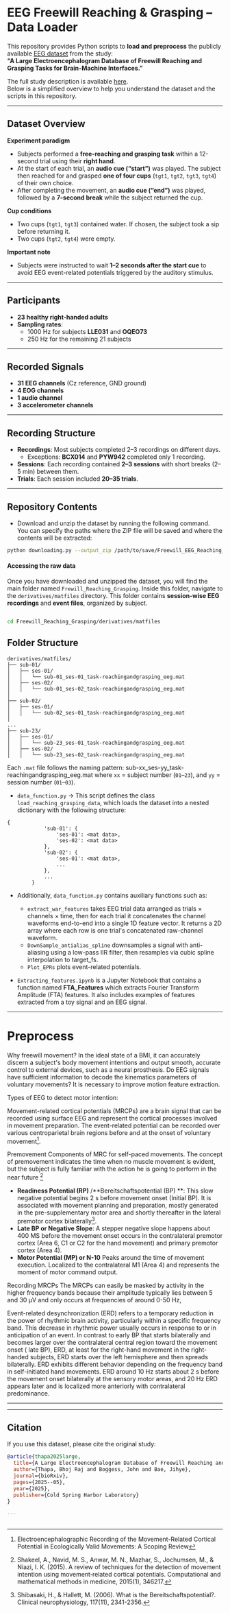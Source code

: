# EEG Freewill Reaching & Grasping – Data Loader

This repository provides Python scripts to **load and preprocess** the publicly available [EEG dataset](https://figshare.com/articles/dataset/A_Large_Electroencephalogram_Database_of_Freewill_Reaching_and_Grasping_Tasks_for_Brain_Machine_Interfaces/28632599?file=57518986) from the study:  
**“A Large Electroencephalogram Database of Freewill Reaching and Grasping Tasks for Brain-Machine Interfaces.”**

The full study description is available [here](https://www.biorxiv.org/content/10.1101/2025.05.09.653170v1.abstract).  
Below is a simplified overview to help you understand the dataset and the scripts in this repository.  

---

## Dataset Overview

**Experiment paradigm**  
- Subjects performed a **free-reaching and grasping task** within a 12-second trial using their **right hand**.  
- At the start of each trial, an **audio cue (“start”)** was played. The subject then reached for and grasped **one of four cups** (`tgt1`, `tgt2`, `tgt3`, `tgt4`) of their own choice.  
- After completing the movement, an **audio cue (“end”)** was played, followed by a **7-second break** while the subject returned the cup.  

**Cup conditions**  
- Two cups (`tgt1`, `tgt3`) contained water. If chosen, the subject took a sip before returning it.  
- Two cups (`tgt2`, `tgt4`) were empty.  

**Important note**  
- Subjects were instructed to wait **1–2 seconds after the start cue** to avoid EEG event-related potentials triggered by the auditory stimulus.  

---

## Participants
- **23 healthy right-handed adults**  
- **Sampling rates**:  
  - 1000 Hz for subjects **LLE031** and **OQEO73**  
  - 250 Hz for the remaining 21 subjects  

---

##  Recorded Signals
- **31 EEG channels** (Cz reference, GND ground)  
- **4 EOG channels**  
- **1 audio channel**  
- **3 accelerometer channels**  

---

## Recording Structure
- **Recordings**: Most subjects completed 2–3 recordings on different days.  
  - Exceptions: **BCX014** and **PYW942** completed only 1 recording.  
- **Sessions**: Each recording contained **2–3 sessions** with short breaks (2–5 min) between them.  
- **Trials**: Each session included **20–35 trials**.  

---

##  Repository Contents
- Download and unzip the dataset by running the following command.  
  You can specify the paths where the ZIP file will be saved and where the contents will be extracted:

```bash
python downloading.py --output_zip /path/to/save/Freewill_EEG_Reaching_Grasping.zip --extract_dir /path/to/extract/EEG_Dataset
```

#### Accessing the raw data 

Once you have downloaded and unzipped the dataset, you will find the main folder named `Frewill_Reaching_Grasping`. Inside this folder, navigate to the `derivatives/matfiles` directory. This folder contains **session-wise EEG recordings** and **event files**, organized by subject.

```bash

cd Freewill_Reaching_Grasping/derivatives/matfiles
```

## Folder Structure  

```text
derivatives/matfiles/
├── sub-01/
│   ├── ses-01/
│   │   └── sub-01_ses-01_task-reachingandgrasping_eeg.mat
│   ├── ses-02/
│   │   └── sub-01_ses-02_task-reachingandgrasping_eeg.mat
│   
├── sub-02/
│   ├── ses-01/
│   │   └── sub-02_ses-01_task-reachingandgrasping_eeg.mat
│
...
├── sub-23/
│   ├── ses-01/
│   │   └── sub-23_ses-01_task-reachingandgrasping_eeg.mat
│   ├── ses-02/
│   │   └── sub-23_ses-02_task-reachingandgrasping_eeg.mat

```

Each `.mat` file follows the naming pattern:  sub-xx_ses-yy_task-reachingandgrasping_eeg.mat
where `xx` = subject number (`01`–`23`), and `yy` = session number (`01`–`03`).  

- `data_function.py` → This script defines the class  `load_reaching_grasping_data`, which loads the dataset into a nested dictionary with the following structure:

```text
{
            'sub-01': {
                'ses-01': <mat data>,
                'ses-02': <mat data>
            },
            'sub-02': {
                'ses-01': <mat data>,
                ...
            },
            ...
        }
```
- Additionally, `data_function.py` contains auxiliary functions such as:
  - `extract_war_features`  takes EEG trial data arranged as trials × channels × time, then for each trial it concatenates the  channel waveforms end-to-end into a single 1D feature vector. It returns a 2D array where each row is one trial's concatenated raw-channel waveform.
  - `DownSample_antialias_spline` downsamples a signal with anti-aliasing using a low-pass IIR filter, then resamples via cubic spline interpolation to target_fs.
  - `Plot_EPRs` plots event-related potentials.


- `Extracting_features.ipynb` is a Jupyter Notebook that contains a function named **FTA_Features**  which extracts Fourier Transform Amplitude (FTA) features. It also includes examples of features extracted from a toy signal and an EEG signal.

---
# Preprocess

Why freewill movement? 
In the ideal state of a BMI, it can accurately discern a subject's body movement intentions and output smooth, accurate control to external devices, such as a neural prosthesis. Do 
EEG signals have sufficient information to decode the kinematics parameters of voluntary movements? It is necessary to improve motion feature extraction. 

Types of EEG to detect motor intention:

Movement-related cortical potentials (MRCPs) are a brain signal that can be recorded using surface EEG and represent the cortical processes involved in movement preparation. The event-related potential can be recorded over various centroparietal brain regions before and at the onset of voluntary movement[^1]. 

 Premovement Components of MRC for self-paced movements. 
 The concept of premovement indicates the time when no muscle movement is evident, but the subject is fully familiar with the action he is going to perform in the near future [^2]
  - **Readiness Potential (RP)** /**Bereitschaftspotential (BP) **: This slow negative potential begins 2 s before movement onset (Initial BP). It is associated with movement planning
    and preparation, mostly generated in the pre-supplementary motor area  and shortly thereafter in the lateral premotor cortex bilaterally[^3].
  - **Late BP or Negative Slope**: A stepper negative slope happens about 400 MS before the movement onset occurs in the contralateral premotor cortex (Area 6, C1 or C2 for the hand movement) and primary premotor cortex (Area 4). 
  - **Motor Potential (MP) or N-10** Peaks around the time of movement execution. Localized to the contralateral M1 (Area 4) and represents the moment of motor command output.

Recording MRCPs
The MRCPs can easily be  masked by activity in the higher frequency bands because their amplitude typically lies between 5 and 30  μV and only occurs at frequencies of around 0-50 Hz,

Event-related desynchronization (ERD) refers to a temporary reduction in the power of rhythmic brain activity, particularly within a specific frequency band. This decrease in  rhythmic power usually occurs in response to or in anticipation  of an event.
In contrast to early BP that starts bilaterally and becomes larger over the contralateral central region toward the movement onset ( late BP), ERD, at least for the right-hand movement in the right-handed subjects, ERD starts over the left hemisphere and then spreads bilaterally.
ERD exhibits different behavior depending on the frequency band  in self-initiated hand movements. ERD around 10 Hz starts about 2 s before the movement onset bilaterally at the sensory motor areas, and 20 Hz ERD appears later and is localized more anteriorly with contralateral predominance.



    


---
[^1]: Electroencephalographic Recording of the Movement-Related Cortical Potential in Ecologically Valid Movements: A Scoping Review
[^2]: Shakeel, A., Navid, M. S., Anwar, M. N., Mazhar, S., Jochumsen, M., & Niazi, I. K. (2015). A review of techniques for the detection of movement intention using movement‐related cortical potentials. Computational and mathematical methods in medicine, 2015(1), 346217.
[^3]: Shibasaki, H., & Hallett, M. (2006). What is the Bereitschaftspotential?. Clinical neurophysiology, 117(11), 2341-2356.
---

##  Citation
If you use this dataset, please cite the original study:  

```bibtex
@article{thapa2025large,
  title={A Large Electroencephalogram Database of Freewill Reaching and Grasping Tasks for Brain Machine Interfaces},
  author={Thapa, Bhoj Raj and Boggess, John and Bae, Jihye},
  journal={bioRxiv},
  pages={2025--05},
  year={2025},
  publisher={Cold Spring Harbor Laboratory}
}

---


